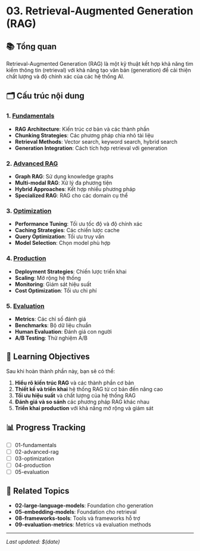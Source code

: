# 03. Retrieval-Augmented Generation (RAG)

## 📚 Tổng quan

Retrieval-Augmented Generation (RAG) là một kỹ thuật kết hợp khả năng tìm kiếm thông tin (retrieval) với khả năng tạo văn bản (generation) để cải thiện chất lượng và độ chính xác của các hệ thống AI.

## 🗂️ Cấu trúc nội dung

### 1. [Fundamentals](./01-fundamentals/)
- **RAG Architecture**: Kiến trúc cơ bản và các thành phần
- **Chunking Strategies**: Các phương pháp chia nhỏ tài liệu
- **Retrieval Methods**: Vector search, keyword search, hybrid search
- **Generation Integration**: Cách tích hợp retrieval với generation

### 2. [Advanced RAG](./02-advanced-rag/)
- **Graph RAG**: Sử dụng knowledge graphs
- **Multi-modal RAG**: Xử lý đa phương tiện
- **Hybrid Approaches**: Kết hợp nhiều phương pháp
- **Specialized RAG**: RAG cho các domain cụ thể

### 3. [Optimization](./03-optimization/)
- **Performance Tuning**: Tối ưu tốc độ và độ chính xác
- **Caching Strategies**: Các chiến lược cache
- **Query Optimization**: Tối ưu truy vấn
- **Model Selection**: Chọn model phù hợp

### 4. [Production](./04-production/)
- **Deployment Strategies**: Chiến lược triển khai
- **Scaling**: Mở rộng hệ thống
- **Monitoring**: Giám sát hiệu suất
- **Cost Optimization**: Tối ưu chi phí

### 5. [Evaluation](./05-evaluation/)
- **Metrics**: Các chỉ số đánh giá
- **Benchmarks**: Bộ dữ liệu chuẩn
- **Human Evaluation**: Đánh giá con người
- **A/B Testing**: Thử nghiệm A/B

## 🎯 Learning Objectives

Sau khi hoàn thành phần này, bạn sẽ có thể:

1. **Hiểu rõ kiến trúc RAG** và các thành phần cơ bản
2. **Thiết kế và triển khai** hệ thống RAG từ cơ bản đến nâng cao
3. **Tối ưu hiệu suất** và chất lượng của hệ thống RAG
4. **Đánh giá và so sánh** các phương pháp RAG khác nhau
5. **Triển khai production** với khả năng mở rộng và giám sát

## 📊 Progress Tracking

- [ ] 01-fundamentals
- [ ] 02-advanced-rag
- [ ] 03-optimization
- [ ] 04-production
- [ ] 05-evaluation

## 🔗 Related Topics

- **02-large-language-models**: Foundation cho generation
- **05-embedding-models**: Foundation cho retrieval
- **08-frameworks-tools**: Tools và frameworks hỗ trợ
- **09-evaluation-metrics**: Metrics và evaluation methods

---

*Last updated: $(date)*
